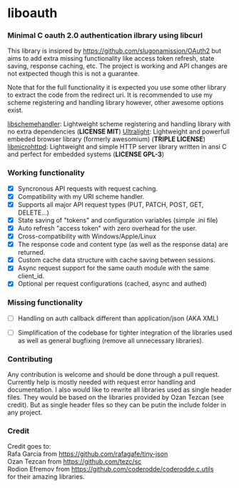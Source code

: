 # liboauth
### Minimal C oauth 2.0 authentication ilbrary using libcurl

This library is insipred by https://github.com/slugonamission/OAuth2
but aims to add extra missing functionality like access token refresh, 
state saving, response caching, etc.
The project is working and API changes are not extpected though this is not a guarantee.

Note that for the full functionality it is expected you use some other library
to extract the code from the redirect uri. It is recommended to use my scheme
registering and handling library however, other awesome options exist.

[libschemehandler](https://github.com/germaniuss/libschemehandler): Lightweight scheme registering and handling library with no extra dependencies (<b>LICENSE MIT</b>)
[Ultralight](https://ultralig.ht/): Lightweight and powerfull embeded browser library (formerly awesomium) (<b>TRIPLE LICENSE</b>)
[libmicrohttpd](https://www.gnu.org/software/libmicrohttpd/): Lightweight and simple HTTP server library written in ansi C and perfect for embedded systems (<b>LICENSE GPL-3</b>)

### Working functionality

- [x] Syncronous API requests with request caching.
- [x] Compatibility with my URI scheme handler.
- [x] Supports all major API request types (PUT, PATCH, POST, GET, DELETE...)
- [x] State saving of "tokens" and configuration variables (simple .ini file)
- [x] Auto refresh "access token" with zero overhead for the user.
- [x] Cross-compatibility with Windows/Apple/Linux
- [x] The response code and content type (as well as the response data) are returned.
- [x] Custom cache data structure with cache saving between sessions.
- [x] Async request support for the same oauth module with the same client_id.
- [x] Optional per request configurations (cached, async and authed)

### Missing functionality

- [ ] Handling on auth callback different than
application/json (AKA XML)

- [ ] Simplification of the codebase for tighter
integration of the libraries used as well as general
bugfixing (remove all unnecessary libraries). 

### Contributing

Any contribution is welcome and should be done through a pull request. Currently
help is mostly needed with request error handling and documentation. I also would
like to rewrite all libraries used as single header files. They would be based on 
the libraries provided by Ozan Tezcan (see credit). But as single header files so
they can be putin the include folder in any project.

### Credit

Credit goes to:<br>
Rafa Garcia from https://github.com/rafagafe/tiny-json<br>
Ozan Tezcan from https://github.com/tezc/sc<br>
Rodion Efremov from https://github.com/coderodde/coderodde.c.utils<br>
for their amazing libraries.

